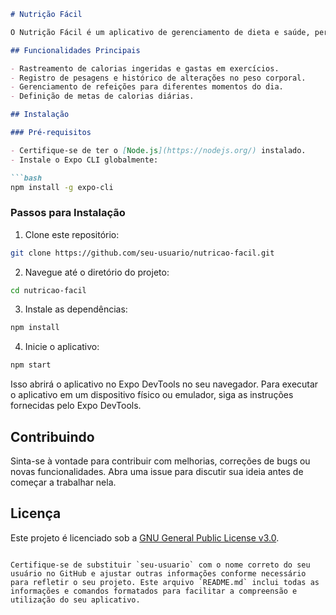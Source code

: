 ```markdown
# Nutrição Fácil

O Nutrição Fácil é um aplicativo de gerenciamento de dieta e saúde, permitindo que os usuários rastreiem suas calorias consumidas, registrem pesagens, gerenciem refeições e estabeleçam metas de calorias. Desenvolvido em React Native com o uso do framework Expo.

## Funcionalidades Principais

- Rastreamento de calorias ingeridas e gastas em exercícios.
- Registro de pesagens e histórico de alterações no peso corporal.
- Gerenciamento de refeições para diferentes momentos do dia.
- Definição de metas de calorias diárias.

## Instalação

### Pré-requisitos

- Certifique-se de ter o [Node.js](https://nodejs.org/) instalado.
- Instale o Expo CLI globalmente:

```bash
npm install -g expo-cli
```

### Passos para Instalação

1. Clone este repositório:

```bash
git clone https://github.com/seu-usuario/nutricao-facil.git
```

2. Navegue até o diretório do projeto:

```bash
cd nutricao-facil
```

3. Instale as dependências:

```bash
npm install
```

4. Inicie o aplicativo:

```bash
npm start
```

Isso abrirá o aplicativo no Expo DevTools no seu navegador. Para executar o aplicativo em um dispositivo físico ou emulador, siga as instruções fornecidas pelo Expo DevTools.

## Contribuindo

Sinta-se à vontade para contribuir com melhorias, correções de bugs ou novas funcionalidades. Abra uma issue para discutir sua ideia antes de começar a trabalhar nela.

## Licença

Este projeto é licenciado sob a [GNU General Public License v3.0](LICENSE).
```

Certifique-se de substituir `seu-usuario` com o nome correto do seu usuário no GitHub e ajustar outras informações conforme necessário para refletir o seu projeto. Este arquivo `README.md` inclui todas as informações e comandos formatados para facilitar a compreensão e utilização do seu aplicativo.